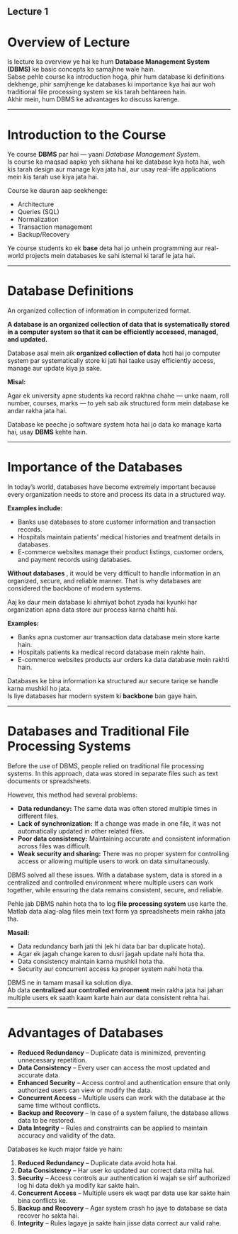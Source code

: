 ## Lecture 1 

# Overview of Lecture

Is lecture ka overview ye hai ke hum **Database Management System (DBMS)** ke basic concepts ko samajhne wale hain.  
Sabse pehle course ka introduction hoga, phir hum database ki definitions dekhenge, phir samjhenge ke databases ki importance kya hai aur woh traditional file processing system se kis tarah behtareen hain.  
Akhir mein, hum DBMS ke advantages ko discuss karenge.  

---

# Introduction to the Course

Ye course **DBMS** par hai — yaani *Database Management System*.  
Is course ka maqsad aapko yeh sikhana hai ke database kya hota hai, woh kis tarah design aur manage kiya jata hai, aur usay real-life applications mein kis tarah use kiya jata hai.  

Course ke dauran aap seekhenge:  
- Architecture  
- Queries (SQL)  
- Normalization  
- Transaction management  
- Backup/Recovery  

Ye course students ko ek **base** deta hai jo unhein programming aur real-world projects mein databases ke sahi istemal ki taraf le jata hai.  

---

# Database Definitions

An organized collection of information in computerized format.

**A database is an organized collection of data that is systematically stored in a computer system so that it can be efficiently accessed, managed, and updated.**

Database asal mein aik **organized collection of data** hoti hai jo computer system par systematically store ki jati hai taake usay efficiently access, manage aur update kiya ja sake.  

**Misal:**  

Agar ek university apne students ka record rakhna chahe — unke naam, roll number, courses, marks — to yeh sab aik structured form mein database ke andar rakha jata hai.  

Database ke peeche jo software system hota hai jo data ko manage karta hai, usay **DBMS** kehte hain.  

---

# Importance of the Databases

In today’s world, databases have become extremely important because every organization needs to store and process its data in a structured way.

**Examples include:**

- Banks use databases to store customer information and transaction records.
- Hospitals maintain patients’ medical histories and treatment details in databases.
- E-commerce websites manage their product listings, customer orders, and payment records using databases.

**Without databases** , it would be very difficult to handle information in an organized, secure, and reliable manner. That is why databases are considered the backbone of modern systems.

Aaj ke daur mein database ki ahmiyat bohot zyada hai kyunki har organization apna data store aur process karna chahti hai.  

**Examples:**  

- Banks apna customer aur transaction data database mein store karte hain.  
- Hospitals patients ka medical record database mein rakhte hain.  
- E-commerce websites products aur orders ka data database mein rakhti hain.  

Databases ke bina information ka structured aur secure tariqe se handle karna mushkil ho jata.  
Is liye databases har modern system ki **backbone** ban gaye hain.  

---

# Databases and Traditional File Processing Systems

Before the use of DBMS, people relied on traditional file processing systems. In this approach, data was stored in separate files such as text documents or spreadsheets.

However, this method had several problems:

- **Data redundancy:** The same data was often stored multiple times in different files.
- **Lack of synchronization:** If a change was made in one file, it was not automatically updated in other related files.
- **Poor data consistency:** Maintaining accurate and consistent information across files was difficult.
- **Weak security and sharing:** There was no proper system for controlling access or allowing multiple users to work on data simultaneously.

DBMS solved all these issues. With a database system, data is stored in a centralized and controlled environment where multiple users can work together, while ensuring the data remains consistent, secure, and reliable.

Pehle jab DBMS nahin hota tha to log **file processing system** use karte the. Matlab data alag-alag files mein text form ya spreadsheets mein rakha jata tha.  

**Masail:**  
- Data redundancy barh jati thi (ek hi data bar bar duplicate hota).  
- Agar ek jagah change karen to dusri jagah update nahi hota tha.  
- Data consistency maintain karna mushkil hota tha.  
- Security aur concurrent access ka proper system nahi hota tha.  

DBMS ne in tamam masail ka solution diya.  
Ab data **centralized aur controlled environment** mein rakha jata hai jahan multiple users ek saath kaam karte hain aur data consistent rehta hai.  

---

# Advantages of Databases

- **Reduced Redundancy** – Duplicate data is minimized, preventing unnecessary repetition.
- **Data Consistency** – Every user can access the most updated and accurate data.
- **Enhanced Security** – Access control and authentication ensure that only authorized users can view or modify the data.
- **Concurrent Access** – Multiple users can work with the database at the same time without conflicts.
- **Backup and Recovery** – In case of a system failure, the database allows data to be restored.
- **Data Integrity** – Rules and constraints can be applied to maintain accuracy and validity of the data.

Databases ke kuch major faide ye hain:  

1. **Reduced Redundancy** – Duplicate data avoid hota hai.  
2. **Data Consistency** – Har user ko updated aur correct data milta hai.  
3. **Security** – Access controls aur authentication ki wajah se sirf authorized log hi data dekh ya modify kar sakte hain.  
4. **Concurrent Access** – Multiple users ek waqt par data use kar sakte hain bina conflicts ke.  
5. **Backup and Recovery** – Agar system crash ho jaye to database se data recover ho sakta hai.  
6. **Integrity** – Rules lagaye ja sakte hain jisse data correct aur valid rahe.  
